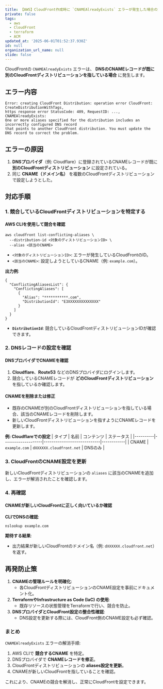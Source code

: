 ```yaml
---
title: 【AWS】CloudFront作成時に `CNAMEAlreadyExists` エラーが発生した場合の対応手順
private: false
tags:
  - aws
  - CloudFront
  - terraform
  - ACM
updated_at: '2025-06-01T01:52:37.930Z'
id: null
organization_url_name: null
slide: false
---
```


CloudFrontの `CNAMEAlreadyExists` エラーは、 **DNSのCNAMEレコードが既に別のCloudFrontディストリビューションを指している場合** に発生します。

## **エラー内容**

```
Error: creating CloudFront Distribution: operation error CloudFront: CreateDistributionWithTags,
https response error StatusCode: 409, RequestID: ..., CNAMEAlreadyExists:
One or more aliases specified for the distribution includes an incorrectly configured DNS record
that points to another CloudFront distribution. You must update the DNS record to correct the problem.
```

## **エラーの原因**
1. **DNSプロバイダ**（例: Cloudflare）に登録されているCNAMEレコードが既に **別のCloudFrontディストリビューション** に設定されている。
2. 同じ **CNAME（ドメイン名）** を複数のCloudFrontディストリビューションで設定しようとした。

## **対応手順**

### **1. 競合しているCloudFrontディストリビューションを特定する**

#### **AWS CLIを使用して競合を確認**
```
aws cloudfront list-conflicting-aliases \
  --distribution-id <対象のディストリビューションID> \
  --alias <該当のCNAME>
```

- `<対象のディストリビューションID>`: エラーが発生しているCloudFrontのID。
- `<該当のCNAME>`: 設定しようとしているCNAME（例: `example.com`）。

**出力例**:
```
{
  "ConflictingAliasesList": {
    "ConflictingAliases": [
      {
        "Alias": "***********.com",
        "DistributionId": "E3XXXXXXXXXXXXXX"
      }
    ]
  }
}
```

- **`DistributionId`**: 競合しているCloudFrontディストリビューションIDが確認できます。

### **2. DNSレコードの設定を確認**

#### **DNSプロバイダでCNAMEを確認**
1. **Cloudflare**、**Route53** などのDNSプロバイダにログインします。
2. 競合しているCNAMEレコードが **どのCloudFrontディストリビューション** を指しているか確認します。

#### **CNAMEを削除または修正**
- 既存のCNAMEが別のCloudFrontディストリビューションを指している場合、該当のCNAMEレコードを削除します。
- 新しいCloudFrontディストリビューションを指すようにCNAMEレコードを更新します。

**例: Cloudflareでの設定**
| タイプ   | 名前               | コンテンツ                  | ステータス |
|----------|--------------------|-----------------------------|------------|
| CNAME    | `example.com`      | `dXXXXXX.cloudfront.net`    | DNSのみ    |

### **3. CloudFrontのCNAME設定を更新**

新しいCloudFrontディストリビューションの `aliases` に該当のCNAMEを追加し、エラーが解消されたことを確認します。

### **4. 再確認**

#### **CNAMEが新しいCloudFrontに正しく向いているか確認**

**CLIでDNSの確認**:
```
nslookup example.com
```

**期待する結果**:
- 出力結果が新しいCloudFrontのドメイン名（例: `dXXXXXX.cloudfront.net`）を返す。

## **再発防止策**

1. **CNAMEの管理ルールを明確化**:
   - 各CloudFrontディストリビューションのCNAME設定を事前にドキュメント化。
2. **TerraformやInfrastructure as Code (IaC) の使用**:
   - 既存リソースの状態管理をTerraformで行い、競合を防止。
3. **DNSプロバイダとCloudFront設定の整合性確認**:
   - DNS設定を更新する際には、CloudFront側のCNAME設定も必ず確認。

### **まとめ**

`CNAMEAlreadyExists` エラーの解消手順:
1. AWS CLIで **競合するCNAME** を特定。
2. DNSプロバイダで **CNAMEレコードを修正**。
3. CloudFrontディストリビューションの **aliases設定を更新**。
4. CNAMEが新しいCloudFrontを指していることを確認。

これにより、CNAMEの競合を解消し、正常にCloudFrontを設定できます。
